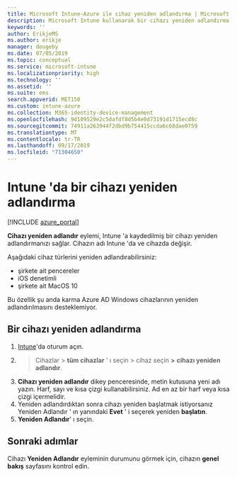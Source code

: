 ```yaml
---
title: Microsoft Intune-Azure ile cihaz yeniden adlandırma | Microsoft Docs
description: Microsoft Intune kullanarak bir cihazı yeniden adlandırma.
keywords: ''
author: ErikjeMS
ms.author: erikje
manager: dougeby
ms.date: 07/05/2019
ms.topic: conceptual
ms.service: microsoft-intune
ms.localizationpriority: high
ms.technology: ''
ms.assetid: ''
ms.suite: ems
search.appverid: MET150
ms.custom: intune-azure
ms.collection: M365-identity-device-management
ms.openlocfilehash: 9d109529e2c5dafdf8d5b4e0d73191d1715ecd8c
ms.sourcegitcommit: 74911a263944f2dbd9b754415ccda6c68dae0759
ms.translationtype: MT
ms.contentlocale: tr-TR
ms.lasthandoff: 09/17/2019
ms.locfileid: "71304650"
---
```

# <a name="rename-a-device-in-intune"></a>Intune 'da bir cihazı yeniden adlandırma


[!INCLUDE [azure_portal](./includes/azure_portal.md)]

**Cihazı yeniden adlandır** eylemi, Intune 'a kaydedilmiş bir cihazı yeniden adlandırmanızı sağlar. Cihazın adı Intune 'da ve cihazda değişir.

Aşağıdaki cihaz türlerini yeniden adlandırabilirsiniz:
- şirkete ait pencereler 
- iOS denetimli
- şirkete ait MacOS 10

Bu özellik şu anda karma Azure AD Windows cihazlarının yeniden adlandırılmasını desteklemiyor.

## <a name="rename-a-device"></a>Bir cihazı yeniden adlandırma

1. [Intune](https://go.microsoft.com/fwlink/?linkid=2090973)'da oturum açın.
3.  > Cihazlar > **tüm cihazlar** ' ı seçin > cihaz seçin **>** **cihazı yeniden adlandır**.
4. **Cihazı yeniden adlandır** dikey penceresinde, metin kutusuna yeni adı yazın. Harf, sayı ve kısa çizgi kullanabilirsiniz. Ad en az bir harf veya kısa çizgi içermelidir.
5. Yeniden adlandırdıktan sonra cihazı yeniden başlatmak istiyorsanız Yeniden Adlandır ' ın yanındaki **Evet** ' i seçerek yeniden **başlatın**.
6. **Yeniden Adlandır**' ı seçin.



## <a name="next-steps"></a>Sonraki adımlar

Cihazı **Yeniden Adlandır** eyleminin durumunu görmek için, cihazın **genel bakış** sayfasını kontrol edin.
